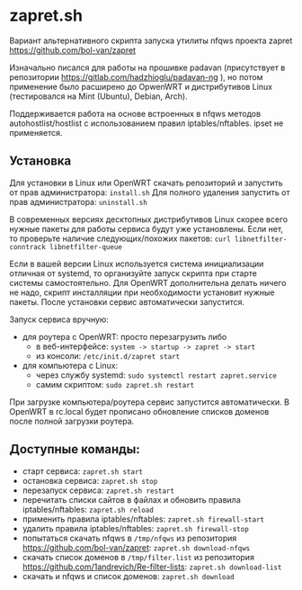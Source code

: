 # zapret.sh

Вариант альтернативного скрипта запуска утилиты nfqws проекта zapret https://github.com/bol-van/zapret

Изначально писался для работы на прошивке padavan (присутствует в репозитории https://gitlab.com/hadzhioglu/padavan-ng ), но потом применение было расширено до OpwenWRT и дистрибутивов Linux (тестировался на Mint (Ubuntu), Debian, Arch).

Поддерживается работа на основе встроенных в nfqws методов autohostlist/hostlist с использованием правил iptables/nftables. ipset не применяется.

## Установка

Для установки в Linux или OpenWRT скачать репозиторий и запустить от прав администратора: `install.sh`
Для полного удаления запустить от прав администратора: `uninstall.sh`

В современных версиях десктопных дистрибутивов Linux скорее всего нужные пакеты для работы сервиса будут уже установлены. Если нет, то проверьте наличие следующих/похожих пакетов: `curl libnetfilter-conntrack libnetfilter-queue`

Если в вашей версии Linux используется система инициализации отличная от systemd, то организуйте запуск скрипта при старте системы самостоятельно.
Для OpenWRT дополнительна делать ничего не надо, скрипт инсталляции при необходимости установит нужные пакеты.
После установки сервис автоматически запустится.

Запуск сервиса вручную:
- для роутера с OpenWRT: просто перезагрузить либо
  - в веб-интерфейсе: `system -> startup -> zapret -> start`
  - из консоли: `/etc/init.d/zapret start`
- для компьютера с Linux:
  - через службу systemd: `sudo systemctl restart zapret.service`
  - самим скриптом: `sudo zapret.sh restart`

При загрузке компьютера/роутера сервис запустится автоматически. В OpenWRT в rc.local будет прописано обновление списков доменов после полной загрузки роутера.

## Доступные команды:

- старт сервиса: `zapret.sh start`
- остановка сервиса: `zapret.sh stop`
- перезапуск сервиса: `zapret.sh restart`
- перечитать списки сайтов в файлах и обновить правила iptables/nftables: `zapret.sh reload`
- применить правила iptables/nftables: `zapret.sh firewall-start`
- удалить правила iptables/nftables: `zapret.sh firewall-stop`
- попытаться скачать nfqws в `/tmp/nfqws` из репозитория https://github.com/bol-van/zapret: `zapret.sh download-nfqws`
- скачать список доменов в `/tmp/filter.list` из репозитория https://github.com/1andrevich/Re-filter-lists: `zapret.sh download-list`
- скачать и nfqws и список доменов: `zapret.sh download`
